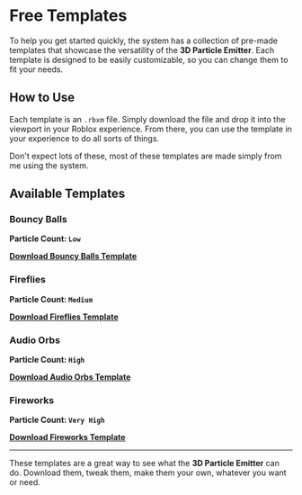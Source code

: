 # Free Templates

To help you get started quickly, the system has a collection of pre-made templates that showcase the versatility of the **3D Particle Emitter**. Each template is designed to be easily customizable, so you can change them to fit your needs.

## **How to Use**

Each template is an `.rbxm` file. Simply download the file and drop it into the viewport in your Roblox experience. From there, you can use the template in your experience to do all sorts of things.

Don't expect lots of these, most of these templates are made simply from me using the system.

## **Available Templates**


### **Bouncy Balls**
**Particle Count: `Low`**

**[Download Bouncy Balls Template](downloads\BouncyBalls.rbxm)**

### **Fireflies**
**Particle Count: `Medium`**

**[Download Fireflies Template](downloads\Fireflies.rbxm)**

### **Audio Orbs**
**Particle Count: `High`**

**[Download Audio Orbs Template](downloads\AudioOrbs.rbxm)**

### **Fireworks**
**Particle Count: `Very High`**

**[Download Fireworks Template](downloads\Fireworks.rbxm)**

---

These templates are a great way to see what the **3D Particle Emitter** can do. Download them, tweak them, make them your own, whatever you want or need.

